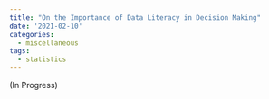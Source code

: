 ```yaml
---
title: "On the Importance of Data Literacy in Decision Making"
date: '2021-02-10'
categories:
  - miscellaneous
tags:
  - statistics
---
```

(In Progress)

<!-- Although this is categorically a blog, I rarely post anything other than what I've learned each week in the fields of statistics, computer science, and data science. Here, however, I'm breaking from this mold. I hope I can, with great tact, explain my frustration in the lack of data literacy in America. Perhaps this frustration has been compounded with grabby headlines that misrepresent the contents within. The article that prompted me to write this post --one which was virally shared --was entitled, ["The US economy lost 140,000 jobs in December. All of them were held by women"](https://www.cnn.com/2021/01/08/economy/women-job-losses-pandemic/index.html) and published on CNN.com

## The CNN Article

I originally wanted to look at the data the article cites, explain what it means, and then show how their explanations are, at best, misleading. But the article is so riddled with statistical illiteracy, that I will instead go more or less line-by-line to explain why precise language is so important when talking about statistics. Often our colloquial lexicon varies slightly from the true scientific/mathematical definitions. In the context of ............. intentionality and exactness is imperative in this context; the consequence being the dissemination of misinformation.

Let's begin with sentence two (the first is fine).
> Sure, there were still many other gender gaps: women were more likely than men to work part-time, for example, because of caregiving responsibilities at home, and even among full-time workers, they earned on average only 81 cents for every dollar of their male peers.

It's really the second half of this sentence that's problematic -- *[women] earned on average only 81 cents for every dollar of their male peers.* I know exactly to which study they're referring -- it's this one: [Payscale's 2020 data exploring the state of the gender wage gap](https://www.payscale.com/data/gender-pay-gap). -->